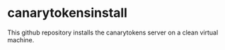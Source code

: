 # canarytokensinstall

This github repository installs the canarytokens server on a clean virtual machine.
